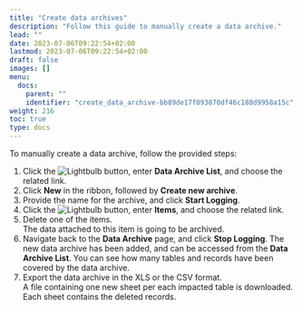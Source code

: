 ```yaml
---
title: "Create data archives"
description: "Follow this guide to manually create a data archive."
lead: ""
date: 2023-07-06T09:22:54+02:00
lastmod: 2023-07-06T09:22:54+02:00
draft: false
images: []
menu:
  docs:
    parent: ""
    identifier: "create_data_archive-bb89de17f093870df46c188d9958a15c"
weight: 216
toc: true
type: docs
---
```


To manually create a data archive, follow the provided steps:

1. Click the ![Lightbulb](Lightbulb_icon.PNG) button, enter **Data Archive List**, and choose the related link.         
2. Click **New** in the ribbon, followed by **Create new archive**.
3. Provide the name for the archive, and click **Start Logging**.
4. Click the ![Lightbulb](Lightbulb_icon.PNG) button, enter **Items**, and choose the related link.         
5. Delete one of the items.    
   The data attached to this item is going to be archived. 
6. Navigate back to the **Data Archive** page, and click **Stop Logging**.
   The new data archive has been added, and can be accessed from the **Data Archive List**. You can see how many tables and records have been covered by the data archive.
7. Export the data archive in the XLS or the CSV format.     
   A file containing one new sheet per each impacted table is downloaded. Each sheet contains the deleted records. 